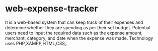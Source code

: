 # web-expense-tracker
It is a web-based system that can keep track of their expenses and determine whether they are spending as per their set budget. Potential users need to input the required data such as the expense amount, merchant, category, and date when the expense was made.
Technology uses PHP,XAMPP,HTML,CSS,.
